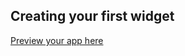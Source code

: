 ## Creating your first widget

[Preview your app here](https://[[HOST_SUBDOMAIN]]-3000-[[KATACODA_HOST]].environments.katacoda.com/widget)
